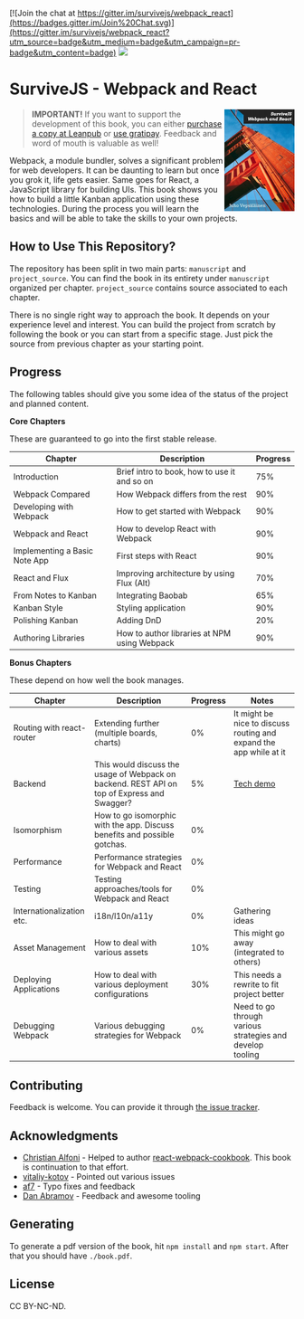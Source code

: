[![Join the chat at https://gitter.im/survivejs/webpack_react](https://badges.gitter.im/Join%20Chat.svg)](https://gitter.im/survivejs/webpack_react?utm_source=badge&utm_medium=badge&utm_campaign=pr-badge&utm_content=badge) <a href="https://gratipay.com/bebraw/"><img src="https://img.shields.io/gratipay/bebraw.svg"></a>

# SurviveJS - Webpack and React

<img align="right" width="124" height="180" src="manuscript/images/title_page_small.jpg">

> **IMPORTANT!** If you want to support the development of this book, you can either [purchase a copy at Leanpub](https://leanpub.com/survivejs_webpack) or [use gratipay](https://gratipay.com/bebraw/). Feedback and word of mouth is valuable as well!

Webpack, a module bundler, solves a significant problem for web developers. It can be daunting to learn but once you grok it, life gets easier. Same goes for React, a JavaScript library for building UIs. This book shows you how to build a little Kanban application using these technologies. During the process you will learn the basics and will be able to take the skills to your own projects.

## How to Use This Repository?

The repository has been split in two main parts: `manuscript` and `project_source`. You can find the book in its entirety under `manuscript` organized per chapter. `project_source` contains source associated to each chapter.

There is no single right way to approach the book. It depends on your experience level and interest. You can build the project from scratch by following the book or you can start from a specific stage. Just pick the source from previous chapter as your starting point.

## Progress

The following tables should give you some idea of the status of the project and planned content.

**Core Chapters**

These are guaranteed to go into the first stable release.

Chapter | Description | Progress
--- | --- | ---
Introduction | Brief intro to book, how to use it and so on | 75%
Webpack Compared | How Webpack differs from the rest | 90%
Developing with Webpack | How to get started with Webpack | 90%
Webpack and React | How to develop React with Webpack | 90%
Implementing a Basic Note App | First steps with React | 90%
React and Flux | Improving architecture by using Flux (Alt) | 70%
From Notes to Kanban | Integrating Baobab | 65%
Kanban Style | Styling application | 90%
Polishing Kanban | Adding DnD | 20%
Authoring Libraries | How to author libraries at NPM using Webpack | 90%

**Bonus Chapters**

These depend on how well the book manages.

Chapter | Description | Progress | Notes
--- | --- | --- | ---
Routing with react-router | Extending further (multiple boards, charts) | 0% | It might be nice to discuss routing and expand the app while at it
Backend | This would discuss the usage of Webpack on backend. REST API on top of Express and Swagger? | 5% | [Tech demo](https://github.com/bebraw/swagger-todo)
Isomorphism | How to go isomorphic with the app. Discuss benefits and possible gotchas. | 0% |
Performance | Performance strategies for Webpack and React | 0% | |
Testing | Testing approaches/tools for Webpack and React | 0% | |
Internationalization etc. | i18n/l10n/a11y | 0% | Gathering ideas
Asset Management | How to deal with various assets | 10% | This might go away (integrated to others)
Deploying Applications | How to deal with various deployment configurations | 30% | This needs a rewrite to fit project better
Debugging Webpack | Various debugging strategies for Webpack | 0% | Need to go through various strategies and develop tooling

## Contributing

Feedback is welcome. You can provide it through [the issue tracker](https://github.com/survivejs/webpack_react/issues).

## Acknowledgments

* [Christian Alfoni](https://github.com/christianalfoni) - Helped to author [react-webpack-cookbook](https://github.com/christianalfoni/react-webpack-cookbook). This book is continuation to that effort.
* [vitaliy-kotov](https://github.com/vitaliy-kotov) - Pointed out various issues
* [af7](https://github.com/af7) - Typo fixes and feedback
* [Dan Abramov](https://github.com/gaearon) - Feedback and awesome tooling

## Generating

To generate a pdf version of the book, hit `npm install` and `npm start`. After that you should have `./book.pdf`.

## License

CC BY-NC-ND.
